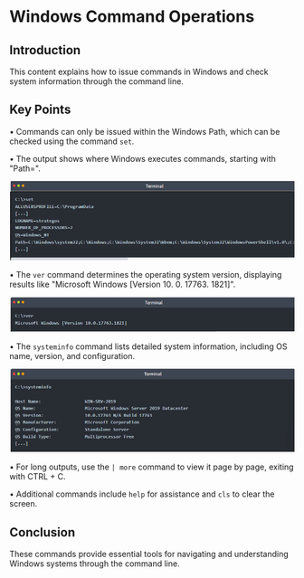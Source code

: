 # Windows Command Operations 

## Introduction 
This content explains how to issue commands in Windows and check system information through the command line. 

## Key Points 
• Commands can only be issued within the Windows Path, which can be checked using the command `set`. 

• The output shows where Windows executes commands, starting with "Path=". 

![Try Hack Me](image.png)

• The `ver` command determines the operating system version, displaying results like "Microsoft Windows [Version 10. 0. 17763. 1821]". 

![Try hack Me](image-1.png)

• The `systeminfo` command lists detailed system information, including OS name, version, and configuration. 

![Try Hack Me](image-2.png)

• For long outputs, use the `| more` command to view it page by page, exiting with CTRL + C. 

• Additional commands include `help` for assistance and `cls` to clear the screen. 

## Conclusion 
These commands provide essential tools for navigating and understanding Windows systems through the command line.